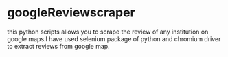 # googleReviewscraper
this python scripts allows you to scrape the review of any institution on google maps.I have used selenium package of python and chromium driver to extract reviews from google map.
